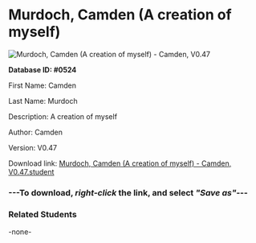 # Murdoch, Camden (A creation of myself)

<img src="Files/Murdoch, Camden (A creation of myself).png" title="Murdoch, Camden (A creation of myself) - Camden, V0.47">

**Database ID: #0524**

First Name: Camden

Last Name: Murdoch

Description: A creation of myself

Author: Camden

Version: V0.47

Download link: <a href="https://raw.githubusercontent.com/Arbiter1223/Daigaku-Gurashi-Custom-Students/master/Files/Student Files/Murdoch%2C%20Camden%20(A%20creation%20of%20myself)%20-%20Camden%2C%20V0.47.student">Murdoch, Camden (A creation of myself) - Camden, V0.47.student</a>

### ---**To download, _right-click_ the link, and select _"Save as"_**---

### Related Students

-none-
